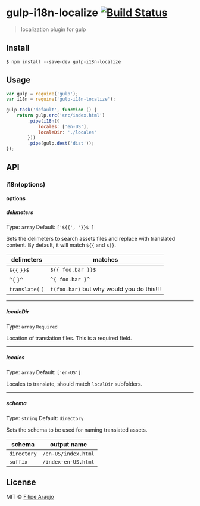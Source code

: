 # gulp-i18n-localize [![Build Status](https://travis-ci.org/filaraujo/gulp-i18n-localize.svg?branch=master)](https://travis-ci.org/filaraujo/gulp-i18n-localize)

> localization plugin for gulp


## Install

```
$ npm install --save-dev gulp-i18n-localize
```


## Usage

```js
var gulp = require('gulp');
var i18n = require('gulp-i18n-localize');

gulp.task('default', function () {
	return gulp.src('src/index.html')
		.pipe(i18n({
			locales: ['en-US'],
			localeDir: './locales'
		}))
		.pipe(gulp.dest('dist'));
});
```


## API

### i18n(options)

#### options

##### delimeters

Type: `array`
Default: `['${{', '}}$']`

Sets the delimeters to search assets files and replace with translated content.
By default, it will match `${{` and `$}}`.

delimeters				| matches
--------------- 	| -------------
`${{` `}}$`				| `${{ foo.bar }}$`
`^{` `}^`					| `^{ foo.bar }^`
`translate(` `)`	| `t(foo.bar)`  but why would you do this!!!


---

##### localeDir

Type: `array`
`Required`

Location of translation files. This is a required field.

---

##### locales

Type: `array`
Default: `['en-US']`

Locales to translate, should match `localDir` subfolders.

---

##### schema

Type: `string`
Default: `directory`

Sets the schema to be used for naming translated assets.

schema			| output name
----------- | -------------
`directory`	| `/en-US/index.html`
`suffix`  	| `/index-en-US.html`



## License

MIT © [Filipe Araujo](https://github.com/filaraujo)
